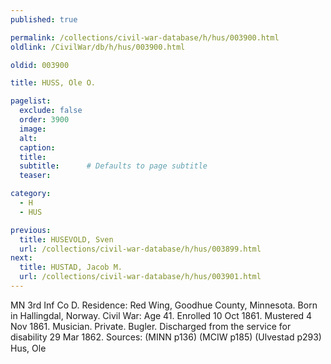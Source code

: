 ```yaml
---
published: true

permalink: /collections/civil-war-database/h/hus/003900.html
oldlink: /CivilWar/db/h/hus/003900.html

oldid: 003900

title: HUSS, Ole O.

pagelist:
  exclude: false
  order: 3900
  image: 
  alt:
  caption:
  title:
  subtitle:      # Defaults to page subtitle
  teaser:

category: 
  - H 
  - HUS

previous:
  title: HUSEVOLD, Sven
  url: /collections/civil-war-database/h/hus/003899.html  
next:
  title: HUSTAD, Jacob M.
  url: /collections/civil-war-database/h/hus/003901.html   
---
```

MN 3rd Inf Co D. Residence: Red Wing, Goodhue County, Minnesota. Born in Hallingdal, Norway. Civil War: Age 41. Enrolled 10 Oct 1861. Mustered 4 Nov 1861. Musician. Private. Bugler. Discharged from the service for disability 29 Mar 1862. Sources: (MINN p136) (MCIW p185) (Ulvestad p293) &#147;Hus, Ole&#148;